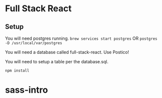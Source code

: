 # Full Stack React

## Setup

You will need postgres running.
`brew services start postgres`
OR
`postgres -D /usr/local/var/postgres` 

You will need a database called full-stack-react.
Use Postico!

You will need to setup a table per the database.sql.

`npm install`



# sass-intro
